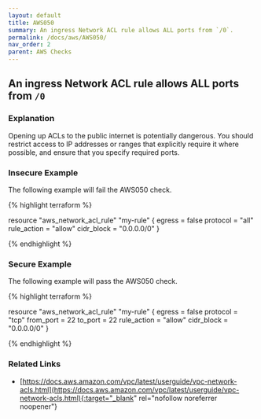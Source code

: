 ```yaml
---
layout: default
title: AWS050
summary: An ingress Network ACL rule allows ALL ports from `/0`.
permalink: /docs/aws/AWS050/
nav_order: 2
parent: AWS Checks
---
```


## An ingress Network ACL rule allows ALL ports from `/0`

### Explanation


Opening up ACLs to the public internet is potentially dangerous. You should restrict access to IP addresses or ranges that explicitly require it where possible, and ensure that you specify required ports.




### Insecure Example

The following example will fail the AWS050 check.

{% highlight terraform %}

resource "aws_network_acl_rule" "my-rule" {
  egress         = false
  protocol       = "all"
  rule_action    = "allow"
  cidr_block     = "0.0.0.0/0"
}

{% endhighlight %}



### Secure Example

The following example will pass the AWS050 check.

{% highlight terraform %}

resource "aws_network_acl_rule" "my-rule" {
  egress         = false
  protocol       = "tcp"
  from_port      = 22
  to_port        = 22
  rule_action    = "allow"
  cidr_block     = "0.0.0.0/0"
}

{% endhighlight %}


### Related Links


- [https://docs.aws.amazon.com/vpc/latest/userguide/vpc-network-acls.html](https://docs.aws.amazon.com/vpc/latest/userguide/vpc-network-acls.html){:target="_blank" rel="nofollow noreferrer noopener"}

